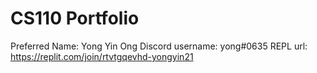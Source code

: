 # CS110 Portfolio
Preferred Name: Yong Yin Ong
Discord username: yong#0635
REPL url: https://replit.com/join/rtvtgqevhd-yongyin21
